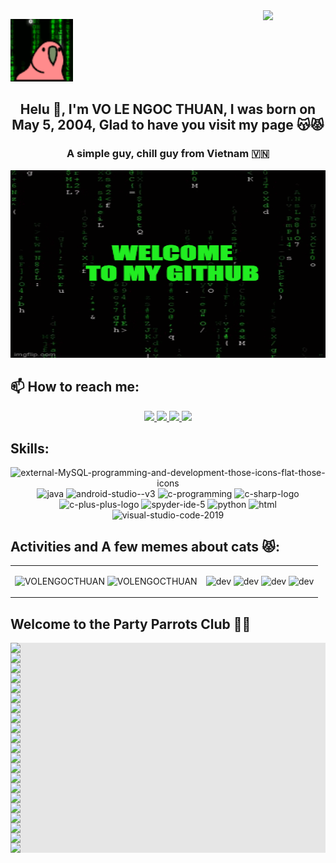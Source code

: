 <!-- <img align="left" width="400" src="https://github.githubassets.com/images/modules/profile/profile-first-repo.svg" /> -->
<img align="right" width="100px" src="https://github.com/VOLENGOCTHUAN.png" />
<p align="left"><img src="images/matrixparrot.gif" width="100px"/> </p>
<!-- <img align="right" width="64" src="https://img.icons8.com/color/48/vietnam-circular.png" /> -->
<h2 align="center">Helu 👋, I'm VO LE NGOC THUAN, I was born on May 5, 2004, Glad to have you visit my page 😽😾</h2>
<p align="center">
  <h3 align="center">A simple guy, chill guy from Vietnam 🇻🇳 </h3>
</p>
<p align="center"><img src="images/welcome to my github.gif" width="1500px" height= "300px"/> </p>

## 📫 How to reach me:

<p align="center">
  <a href="https://www.facebook.com/share/19772k6sgY/?mibextid=LQQJ4d" alt="Facebook">
    <img src="https://img.icons8.com/fluent/48/000000/facebook-new.png" target="_blank" />
  </a> 
  <a href="https://github.com/VOLENGOCTHUAN" alt="Github">
    <img src="https://img.icons8.com/fluent/48/000000/github.png"/>
  </a> 
  <a href="https://www.youtube.com/@thuanvo3106" alt="Youtube channel" target="_blank" >
    <img src="https://img.icons8.com/fluent/48/000000/youtube-play.png"/>
  </a>
  <a href="https://mail.google.com/mail/u/1/#inbox" alt="Email">
    <img src="https://img.icons8.com/fluent/48/000000/mailing.png"/>
  </a>
</p>

## Skills:
<p align="center">
  <img width="24" height="24" src="https://img.icons8.com/external-those-icons-flat-those-icons/24/external-MySQL-programming-and-development-those-icons-flat-those-icons.png" alt="external-MySQL-programming-and-development-those-icons-flat-those-icons"/>
  <img width="94" height="94" src="https://img.icons8.com/3d-fluency/94/java.png" alt="java"/>
  <img width="50" height="50" src="https://img.icons8.com/doodle/50/android-studio--v3.png" alt="android-studio--v3"/>
  <img width="48" height="48" src="https://img.icons8.com/color/48/c-programming.png" alt="c-programming"/>
  <img width="48" height="48" src="https://img.icons8.com/color/48/c-sharp-logo.png" alt="c-sharp-logo"/>
  <img width="48" height="48" src="https://img.icons8.com/color/48/c-plus-plus-logo.png" alt="c-plus-plus-logo"/>
  <img width="48" height="48" src="https://img.icons8.com/fluency/48/spyder-ide-5.png" alt="spyder-ide-5"/>
  <img width="94" height="94" src="https://img.icons8.com/3d-fluency/94/python.png" alt="python"/>
  <img width="48" height="48" src="https://img.icons8.com/lollipop/48/html.png" alt="html"/>
  <img width="48" height="48" src="https://img.icons8.com/color/48/visual-studio-code-2019.png" alt="visual-studio-code-2019"/>
</p>

## Activities and A few memes about cats 😾:             
<table style="width:100%;">
  <tr>
    <td>
      <img src="https://github-readme-stats.vercel.app/api/top-langs/?username=VOLENGOCTHUAN&bg_color=FFFFFF00&text_color=179fa3&layout=compact&hide=CSS&langs_count=10&custom_title=Top%20ngôn%20ngữ%20được%20dùng" alt="VOLENGOCTHUAN" width="50%"/>
      <img src="https://github-readme-stats.vercel.app/api?username=VOLENGOCTHUAN&bg_color=FFFFFF00&text_color=179fa3&show_icons=true&count_private=true&include_all_commits=true&custom_title=Hoạt%20động%20trên%20Github" alt="VOLENGOCTHUAN" width="50%"/>
    </td>
    <td>
      <p align="center"> 
        <img src="https://th.bing.com/th/id/R.0e96d46a5b0747fd69bd661fcd945568?rik=xcrp0iOWufW20w&pid=ImgRaw&r=0" alt="dev" width="40%"/>
        <img src="https://media.tenor.com/ZPHHiCRxrlsAAAAj/happy-happy-happy-cat.gif" alt="dev" width="40%"/>
        <img src="https://th.bing.com/th/id/R.270ef77e819b2d673848751ee067304a?rik=owewyaLZ6L%2bKKQ&pid=ImgRaw&r=0" alt="dev" width="40%"/>
        <img src="https://media.tenor.com/ti2XyaFL06kAAAAi/cat-spin.gif" alt="dev" width="40%"/>
      </p>
    </td>
  </tr>
</table>

## Welcome to the Party Parrots Club 🦜🎉
<table style="width:100%;">
<p
  <img style="display: block;-webkit-user-select: none;margin: auto;background-color: hsl(0, 0%, 90%);" src="https://cultofthepartyparrot.com/parrots/matrixparrot.gif">
  <img style="display: block;-webkit-user-select: none;margin: auto;background-color: hsl(0, 0%, 90%);" src="https://cultofthepartyparrot.com/parrots/metalparrot.gif">
  <img style="display: block;-webkit-user-select: none;margin: auto;background-color: hsl(0, 0%, 90%);" src="https://cultofthepartyparrot.com/parrots/pear-parrots.gif">
  <img style="display: block;-webkit-user-select: none;margin: auto;background-color: hsl(0, 0%, 90%);" src="https://cultofthepartyparrot.com/parrots/revertitparrot.gif">
  <img style="display: block;-webkit-user-select: none;margin: auto;background-color: hsl(0, 0%, 90%);" src="https://cultofthepartyparrot.com/parrots/standupparrot.gif">
  <img style="display: block;-webkit-user-select: none;margin: auto;background-color: hsl(0, 0%, 90%);" src="https://cultofthepartyparrot.com/parrots/portalparrot.gif">
  <img style="display: block;-webkit-user-select: none;margin: auto;background-color: hsl(0, 0%, 90%);" src="https://cultofthepartyparrot.com/parrots/bobrossparrot.gif">
  <img style="display: block;-webkit-user-select: none;margin: auto;background-color: hsl(0, 0%, 90%);" src="https://cultofthepartyparrot.com/parrots/margaritaparrot.gif">
  <img style="display: block;-webkit-user-select: none;margin: auto;background-color: hsl(0, 0%, 90%);" src="https://cultofthepartyparrot.com/parrots/luckyparrot.gif">
  <img style="display: block;-webkit-user-select: none;margin: auto;background-color: hsl(0, 0%, 90%);" src="https://cultofthepartyparrot.com/parrots/fixparrot.gif">
  <img style="display: block;-webkit-user-select: none;margin: auto;background-color: hsl(0, 0%, 90%);" src="https://cultofthepartyparrot.com/parrots/fidgetparrot.gif">
  <img style="display: block;-webkit-user-select: none;margin: auto;background-color: hsl(0, 0%, 90%);" src="https://cultofthepartyparrot.com/parrots/dreidelparrot.gif">
  <img style="display: block;-webkit-user-select: none;margin: auto;background-color: hsl(0, 0%, 90%);" src="https://cultofthepartyparrot.com/parrots/dizzyparrot.gif">
 <img style="display: block;-webkit-user-select: none;margin: auto;background-color: hsl(0, 0%, 90%);" src="https://cultofthepartyparrot.com/parrots/skiparrot.gif">
 <img style="display: block;-webkit-user-select: none;margin: auto;background-color: hsl(0, 0%, 90%);" src="https://cultofthepartyparrot.com/parrots/rotatingparrot.gif">
  <img style="display: block;-webkit-user-select: none;margin: auto;background-color: hsl(0, 0%, 90%);" src="https://cultofthepartyparrot.com/parrots/asyncparrot.gif">
  <img style="display: block;-webkit-user-select: none;margin: auto;background-color: hsl(0, 0%, 90%);" src="https://cultofthepartyparrot.com/parrots/wave7parrot.gif">
  <img style="display: block;-webkit-user-select: none;margin: auto;background-color: hsl(0, 0%, 90%);" src="https://cultofthepartyparrot.com/parrots/slomoparrot.gif">
  <img style="display: block;-webkit-user-select: none;margin: auto;background-color: hsl(0, 0%, 90%);" src="https://cultofthepartyparrot.com/parrots/shufflepartyparrot.gif">
  <img style="display: block;-webkit-user-select: none;margin: auto;background-color: hsl(0, 0%, 90%);" src="https://cultofthepartyparrot.com/parrots/shufflefurtherparrot.gif">
  <img style="display: block;-webkit-user-select: none;margin: auto;background-color: hsl(0, 0%, 90%);" src="https://cultofthepartyparrot.com/parrots/pizzaparrot.gif">
  <img style="display: block;-webkit-user-select: none;margin: auto;background-color: hsl(0, 0%, 90%);" src="https://cultofthepartyparrot.com/parrots/explodyparrot.gif">
 </p>
</table>
